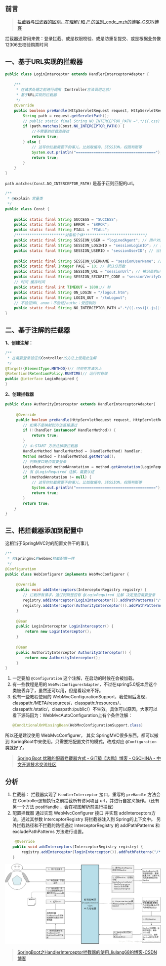 ## 前言
> [拦截器与过滤器的区别，在理解/ 和 /* 的区别_code_mzh的博客-CSDN博客](https://blog.csdn.net/code_mzh/article/details/107196935?utm_medium=distribute.pc_relevant.none-task-blog-2~default~baidujs_title~default-0.pc_relevant_default&spm=1001.2101.3001.4242.1&utm_relevant_index=3)

拦截器通常用来做：登录拦截、或是权限校验、或是防重复提交、或是根据业务像12306去校验购票时间

## 一、基于URL实现的拦截器

```java
public class LoginInterceptor extends HandlerInterceptorAdapter {

	/**
     * 在请求处理之前进行调用（Controller方法调用之前）
     * 基于URL实现的拦截器
     */
    @Override
    public boolean preHandle(HttpServletRequest request, HttpServletResponse response, Object handler) throws Exception {
        String path = request.getServletPath();
		// public static final String NO_INTERCEPTOR_PATH =".*/((.css)|(.js)|(images)|(login)|(anon)).*";
        if (path.matches(Const.NO_INTERCEPTOR_PATH)) {
        	//不需要的拦截直接过
            return true;
        } else {
        	// 这写你拦截需要干的事儿，比如取缓存，SESSION，权限判断等
            System.out.println("====================================");
            return true;
        }
    }
}
```

`path.matches(Const.NO_INTERCEPTOR_PATH)` 是基于正则匹配的url。
```java
/**
 * @explain 常量类
 */
public class Const {

    public static final String SUCCESS = "SUCCESS";
    public static final String ERROR = "ERROR";
    public static final String FIALL = "FIALL";
    /**********************对象和个体****************************/
    public static final String SESSION_USER = "loginedAgent"; // 用户对象
    public static final String SESSION_LOGINID = "sessionLoginID"; // 登录ID
    public static final String SESSION_USERID = "sessionUserID"; // 当前用户对象ID编号

    public static final String SESSION_USERNAME = "sessionUserName"; // 当前用户对象ID编号
    public static final Integer PAGE = 10; // 默认分页数
    public static final String SESSION_URL = "sessionUrl"; // 被记录的url
    public static final String SESSION_SECURITY_CODE = "sessionVerifyCode"; // 登录页验证码
    // 时间 缓存时间
    public static final int TIMEOUT = 1800;// 秒
	public static final String ON_LOGIN = "/logout.htm";
	public static final String LOGIN_OUT = "/toLogout";
    // 不验证URL anon：不验证/authc：受控制的
    public static final String NO_INTERCEPTOR_PATH =".*/((.css)|(.js)|(images)|(login)|(anon)).*";
}
```

## 二、基于注解的拦截器

**1、创建注解：**
```java
/**
 * 在需要登录验证的Controller的方法上使用此注解
 */
@Target({ElementType.METHOD})// 可用在方法名上
@Retention(RetentionPolicy.RUNTIME)// 运行时有效
public @interface LoginRequired {
}
```

**2、创建拦截器**
```java
public class AuthorityInterceptor extends HandlerInterceptorAdapter{
	
	 @Override
	 public boolean preHandle(HttpServletRequest request, HttpServletResponse response, Object handler) throws Exception {
	 	// 如果不是映射到方法直接通过
        if (!(handler instanceof HandlerMethod)) {
            return true;
        }
        // ①:START 方法注解级拦截器
        HandlerMethod handlerMethod = (HandlerMethod) handler;
        Method method = handlerMethod.getMethod();
        // 判断接口是否需要登录
        LoginRequired methodAnnotation = method.getAnnotation(LoginRequired.class);
        // 有 @LoginRequired 注解，需要认证
        if (methodAnnotation != null) {
            // 这写你拦截需要干的事儿，比如取缓存，SESSION，权限判断等
            System.out.println("====================================");
            return true;
        }
        return true;
	}
}
```

## 三、把拦截器添加到配置中
这相当于SpringMVC时的配置文件干的事儿
```java
/**
 * 和springmvc的webmvc拦截配置一样
 */
@Configuration
public class WebConfigurer implements WebMvcConfigurer {

	 @Override
	 public void addInterceptors(InterceptorRegistry registry) {
        // 拦截所有请求，通过判断是否有 @LoginRequired 注解 决定是否需要登录
        registry.addInterceptor(LoginInterceptor()).addPathPatterns("/**");
        registry.addInterceptor(AuthorityInterceptor()).addPathPatterns("/**");
	 }
	 
	 @Bean
	 public LoginInterceptor LoginInterceptor() {
		 return new LoginInterceptor();
	 }
	 
	 @Bean
	 public AuthorityInterceptor AuthorityInterceptor() {
		 return new AuthorityInterceptor();
	 }
}
```

1. 一定要加 `@Configuration` 这个注解，在启动的时候在会被加载。
2. 有一些教程是用的 `WebMvcConfigurerAdapter`，不过在spring5.0版本后这个类被丢弃了，虽然还可以用，但是看起来不好。
3. 也有一些教程使用的 WebMvcConfigurationSupport，我使用后发现，classpath:/META/resources/，classpath:/resources/，classpath:/static/，classpath:/public/）不生效。具体可以原因，大家可以看下源码因为：WebMvcAutoConfiguration上有个条件注解：
	```java
	@ConditionalOnMissingBean(WebMvcConfigurationSupport.class)
	```


所以还是建议使用 WebMvcConfigurer， 其实 SpringMVC很多东西，都可以搬到 SpringBoot中来使用，只需要把配置文件的模式，改成对应 `@Configuration` 类就好了。


> [Spring Boot 优雅的配置拦截器方式 - GIT猿【边鹏】博客 - OSCHINA - 中文开源技术交流社区](https://my.oschina.net/bianxin/blog/2876640)


## 分析

1. 拦截器：
	拦截器实现了 `HandlerInterceptor` 接口，重写的 `preHandle` 方法会在 Controller逻辑执行之前拦截所有访问项目 url，并进行自定义操作。（还有另一个方法 postHandle ，会在视图解析前进行拦截）
2. 配置拦截器
	通过实现 WebMvcConfigurer 接口 并实现 addInterceptors方法，通过其参数 InterceptorRegistry 将拦截器注入到 Spring的上下文中。
	另外拦截路径和不拦截的路径通过 InterceptorRegistry 的 addPathPatterns 和 excludePathPatterns 方法进行设置。
	```java
	 @Override
    public void addInterceptors(InterceptorRegistry registry) {
		registry.addInterceptor(loginInterceptor()).addPathPatterns("/**").excludePathPatterns("/*.html");
    }
	```

![](https://raw.githubusercontent.com/fudian/picGo/main/202202052140343.png)

> [SpringBoot之HandlerInterceptor拦截器的使用_liulang68的博客-CSDN博客](https://blog.csdn.net/liulang68/article/details/110631229)
